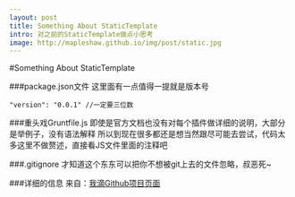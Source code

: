 ```yaml
---
layout: post
title: Something About StaticTemplate
intro: 对之前的StaticTemplate做点小思考
image: http://mapleshaw.github.io/img/post/static.jpg
---
```


#Something About StaticTemplate

###package.json文件
这里面有一点值得一提就是版本号

    "version": "0.0.1" //一定要三位数


###重头戏Gruntfile.js
即使是官方文档也没有对每个插件做详细的说明，大部分是举例子，没有语法解释
所以到现在很多都还是想当然跟尽可能去尝试，代码太多这里不做赘述，直接看JS文件里面的注释吧

###.gitignore
才知道这个东东可以把你不想被git上去的文件忽略，叔恶死~


###详细的信息
来自：[我滴Github项目页面](https://github.com/MapleShaw/StaticTemplate)
